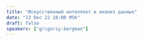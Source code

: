 ```yaml
---
title: "Искусственный интеллект и анализ данных"
date: "13 Dec 22 16:00 MSK"
draft: false
speakers: ["grigoriy-bergman"]
---
```

